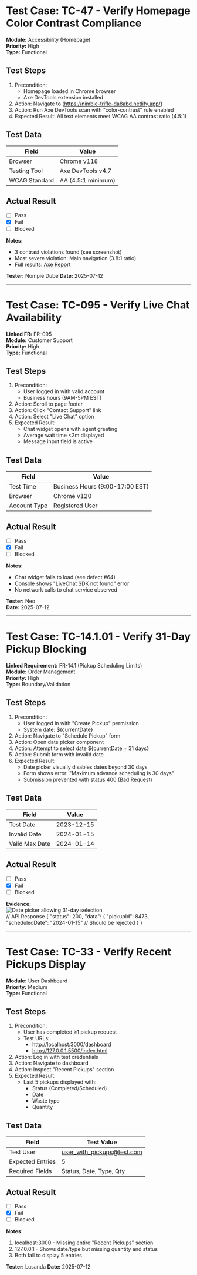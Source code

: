 # Test Case: TC-47 - Verify Homepage Color Contrast Compliance

**Module:** Accessibility (Homepage)  
**Priority:** High  
**Type:** Functional  

## **Test Steps**
1. Precondition: 
   - Homepage loaded in Chrome browser
   - Axe DevTools extension installed
2. Action: Navigate to (https://nimble-trifle-da8abd.netlify.app/)
3. Action: Run Axe DevTools scan with "color-contrast" rule enabled
4. Expected Result: All text elements meet WCAG AA contrast ratio (4.5:1)

## **Test Data**
| Field | Value |
|-------|-------|
| Browser | Chrome v118 |
| Testing Tool | Axe DevTools v4.7 |
| WCAG Standard | AA (4.5:1 minimum) |

## **Actual Result**
- [ ] Pass  
- [X] Fail  
- [ ] Blocked  

**Notes:**  
- 3 contrast violations found (see screenshot)
- Most severe violation: Main navigation (3.8:1 ratio)
- Full results: [Axe Report](https://github.com/user-attachments/assets/08135134-8276-4fd8-97ae-b3c0a0cecfeb)

**Tester:** Nompie Dube 
**Date:** 2025-07-12

-----------------------------------------------------------------------------------------------------------------------------

# Test Case: TC-095 - Verify Live Chat Availability

**Linked FR:** FR-095  
**Module:** Customer Support  
**Priority:** High  
**Type:** Functional  

## **Test Steps**
1. Precondition: 
   - User logged in with valid account
   - Business hours (9AM-5PM EST)
2. Action: Scroll to page footer
3. Action: Click "Contact Support" link
4. Action: Select "Live Chat" option
5. Expected Result: 
   - Chat widget opens with agent greeting
   - Average wait time <2m displayed
   - Message input field is active

## **Test Data**
| Field | Value |
|-------|-------|
| Test Time | Business Hours (9:00-17:00 EST) |
| Browser | Chrome v120 |
| Account Type | Registered User |

## **Actual Result**
- [ ] Pass  
- [X] Fail  
- [ ] Blocked  

**Notes:**  
- Chat widget fails to load (see defect #64)
- Console shows "LiveChat SDK not found" error
- No network calls to chat service observed

**Tester:** Neo  
**Date:** 2025-07-12  

----------------------------------------------------------------------------------------------------------------------------

# Test Case: TC-14.1.01 - Verify 31-Day Pickup Blocking

**Linked Requirement:** FR-14.1 (Pickup Scheduling Limits)  
**Module:** Order Management  
**Priority:** High  
**Type:** Boundary/Validation  
 

## **Test Steps**
1. Precondition:
   - User logged in with "Create Pickup" permission
   - System date: ${currentDate}
2. Action: Navigate to "Schedule Pickup" form
3. Action: Open date picker component
4. Action: Attempt to select date ${currentDate + 31 days}
5. Action: Submit form with invalid date
6. Expected Result:
   - Date picker visually disables dates beyond 30 days
   - Form shows error: "Maximum advance scheduling is 30 days"
   - Submission prevented with status 400 (Bad Request)

## **Test Data**
| Field | Value | 
|-------|-------|
| Test Date | 2023-12-15 |
| Invalid Date | 2024-01-15 |
| Valid Max Date | 2024-01-14 |

## **Actual Result**
- [ ] Pass  
- [X] Fail  
- [ ] Blocked  

**Evidence:**  
![Date picker allowing 31-day selection](https://github.com/user-attachments/assets/f35de4c3-df4b-47dd-859b-090d16180e07)  
// API Response
{
  "status": 200,
  "data": {
    "pickupId": 8473,
    "scheduledDate": "2024-01-15" // Should be rejected
  }
}


-------------------------------------------------------------------------------------------------------------------------------

# Test Case: TC-33 - Verify Recent Pickups Display

**Module:** User Dashboard  
**Priority:** Medium  
**Type:** Functional  

## **Test Steps**
1. Precondition:
   - User has completed ≥1 pickup request
   - Test URLs:
     - http://localhost:3000/dashboard
     - http://127.0.0.1:5500/index.html
2. Action: Log in with test credentials
3. Action: Navigate to dashboard
4. Action: Inspect "Recent Pickups" section
5. Expected Result:
   - Last 5 pickups displayed with:
     - Status (Completed/Scheduled)
     - Date
     - Waste type
     - Quantity

## **Test Data**
| Field | Test Value |
|-------|------------|
| Test User | user_with_pickups@test.com |
| Expected Entries | 5 |
| Required Fields | Status, Date, Type, Qty |

## **Actual Result**
- [ ] Pass  
- [X] Fail  
- [ ] Blocked  

**Notes:**  
1. localhost:3000 - Missing entire "Recent Pickups" section  
2. 127.0.0.1 - Shows date/type but missing quantity and status  
3. Both fail to display 5 entries  

**Tester:** Lusanda 
**Date:** 2025-07-12 
